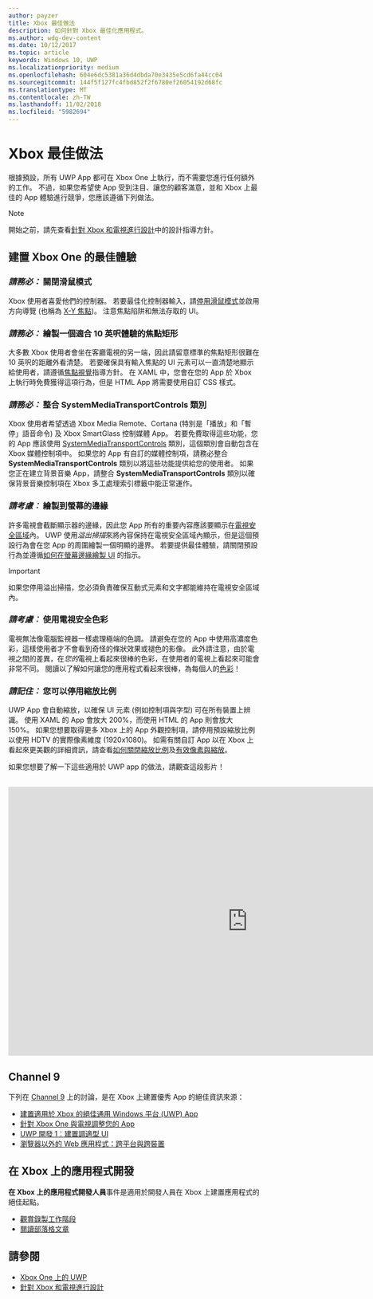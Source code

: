 ```yaml
---
author: payzer
title: Xbox 最佳做法
description: 如何針對 Xbox 最佳化應用程式。
ms.author: wdg-dev-content
ms.date: 10/12/2017
ms.topic: article
keywords: Windows 10, UWP
ms.localizationpriority: medium
ms.openlocfilehash: 604e6dc5381a36d4dbda70e3435e5cd6fa44cc04
ms.sourcegitcommit: 144f5f127fc4fbd852f2f6780ef26054192d68fc
ms.translationtype: MT
ms.contentlocale: zh-TW
ms.lasthandoff: 11/02/2018
ms.locfileid: "5982694"
---
```

# <a name="xbox-best-practices"></a>Xbox 最佳做法

根據預設，所有 UWP App 都可在 Xbox One 上執行，而不需要您進行任何額外的工作。 不過，如果您希望使 App 受到注目、讓您的顧客滿意，並和 Xbox 上最佳的 App 體驗進行競爭，您應該遵循下列做法。
  > [!NOTE]
  > 開始之前，請先查看[針對 Xbox 和電視進行設計](../design/devices/designing-for-tv.md)中的設計指導方針。   

## <a name="to-build-the-best-experiences-for-xbox-one"></a>建置 Xbox One 的最佳體驗

### <a name="do-turn-off-mouse-mode"></a>*請務必：* 關閉滑鼠模式

Xbox 使用者喜愛他們的控制器。 若要最佳化控制器輸入，請[停用滑鼠模式](how-to-disable-mouse-mode.md)並啟用方向導覽 (也稱為 [X-Y 焦點](../design/devices/designing-for-tv.md#xy-focus-navigation-and-interaction))。 注意焦點陷阱和無法存取的 UI。

### <a name="do-draw-a-focus-rectangle-that-is-appropriate-for-a-10-foot-experience"></a>*請務必：* 繪製一個適合 10 英呎體驗的焦點矩形

大多數 Xbox 使用者會坐在客廳電視的另一端，因此請留意標準的焦點矩形很難在 10 英呎的距離外看清楚。 若要確保具有輸入焦點的 UI 元素可以一直清楚地顯示給使用者，請遵循[焦點視覺](../design/devices/designing-for-tv.md#focus-visual)指導方針。 在 XAML 中，您會在您的 App 於 Xbox 上執行時免費獲得這項行為，但是 HTML App 將需要使用自訂 CSS 樣式。

### <a name="do-integrate-with-the-systemmediatransportcontrols-class"></a>*請務必：* 整合 SystemMediaTransportControls 類別

Xbox 使用者希望透過 Xbox Media Remote、Cortana (特別是「播放」和「暫停」語音命令) 及 Xbox SmartGlass 控制媒體 App。 若要免費取得這些功能，您的 App 應該使用 [SystemMediaTransportControls](https://msdn.microsoft.com/library/windows/apps/windows.media.systemmediatransportcontrols.aspx) 類別，這個類別會自動包含在 Xbox 媒體控制項中。 如果您的 App 有自訂的媒體控制項，請務必整合 **SystemMediaTransportControls** 類別以將這些功能提供給您的使用者。 如果您正在建立背景音樂 App，請整合 **SystemMediaTransportControls** 類別以確保背景音樂控制項在 Xbox 多工處理索引標籤中能正常運作。

<!-- ### *Do:* Use adaptive UI to account for snapped apps
One of the unique features of Xbox One is that users can snap apps such as Cortana next to any other app, so your app should respond gracefully when it runs in *fill mode*. Implement [adaptive UI](../get-started/universal-application-platform-guide.md#design-adaptive-ui-with-adaptive-panels) and make sure to test your app during development by snapping an app next to it. -->

### <a name="consider-draw-to-the-edge-of-the-screen"></a>*請考慮︰* 繪製到螢幕的邊緣

許多電視會截斷顯示器的邊緣，因此您 App 所有的重要內容應該要顯示在[電視安全區域](../design/devices/designing-for-tv.md#tv-safe-area)內。 UWP 使用*溢出掃描*來將內容保持在電視安全區域內顯示，但是這個預設行為會在您 App 的周圍繪製一個明顯的邊界。 若要提供最佳體驗，請關閉預設行為並遵循[如何在螢幕邊緣繪製 UI](turn-off-overscan.md) 的指示。
> [!IMPORTANT]
  > 如果您停用溢出掃描，您必須負責確保互動式元素和文字都能維持在電視安全區域內。 

### <a name="consider-use-tv-safe-colors"></a>*請考慮︰* 使用電視安全色彩

電視無法像電腦監視器一樣處理極端的色調。 請避免在您的 App 中使用高濃度色彩，這樣使用者才不會看到奇怪的條狀效果或褪色的影像。 此外請注意，由於電視之間的差異，在*您的*電視上看起來很棒的色彩，在使用者的電視上看起來可能會非常不同。 閱讀以了解如何讓您的應用程式看起來很棒，為每個人的[色彩](../design/devices/designing-for-tv.md#colors)！

### <a name="remember-you-can-disable-scaling"></a>*請記住：* 您可以停用縮放比例

UWP App 會自動縮放，以確保 UI 元素 (例如控制項與字型) 可在所有裝置上辨識。 使用 XAML 的 App 會放大 200%，而使用 HTML 的 App 則會放大 150%。 如果您想要取得更多 Xbox 上的 App 外觀控制項，請停用預設縮放比例以使用 HDTV 的實際像素維度 (1920x1080)。 如需有關自訂 App 以在 Xbox 上看起來更美觀的詳細資訊，請查看[如何關閉縮放比例](disable-scaling.md)及[有效像素與縮放](../design/basics/design-and-ui-intro.md#effective-pixels-and-scaling)。

如果您想要了解一下這些適用於 UWP app 的做法，請觀查這段影片！
</br>
</br>
<iframe src="https://channel9.msdn.com/Blogs/One-Dev-Minute/Tailoring-your-UWP-app-for-Xbox/player" width="960" height="540" allowFullScreen frameBorder="0"></iframe>

## <a name="channel-9"></a>Channel 9

下列在 [Channel 9](https://channel9.msdn.com/) 上的討論，是在 Xbox 上建置優秀 App 的絕佳資訊來源：

- [建置適用於 Xbox 的絕佳通用 Windows 平台 (UWP) App](https://channel9.msdn.com/Events/Build/2016/B883)
- [針對 Xbox One 與電視調整您的 App](https://channel9.msdn.com/Events/Build/2016/T651-R1)
- [UWP 開發 1：建置調適型 UI](https://channel9.msdn.com/Events/Build/2016/L724-R1)
- [瀏覽器以外的 Web 應用程式：跨平台與跨裝置](https://channel9.msdn.com/Events/Build/2016/B888)

## <a name="app-dev-on-xbox"></a>在 Xbox 上的應用程式開發

**在 Xbox 上的應用程式開發人員**事件是適用於開發人員在 Xbox 上建置應用程式的絕佳起點。

* [觀賞錄製工作階段](https://developer.microsoft.com/windows/projects/campaigns/app-dev-on-xbox-event#WatchNow)
* [閱讀部落格文章](https://developer.microsoft.com/windows/projects/campaigns/app-dev-on-xbox-event#BlogSeries)

## <a name="see-also"></a>請參閱

- [Xbox One 上的 UWP](index.md)
- [針對 Xbox 和電視進行設計](../design/devices/designing-for-tv.md)
